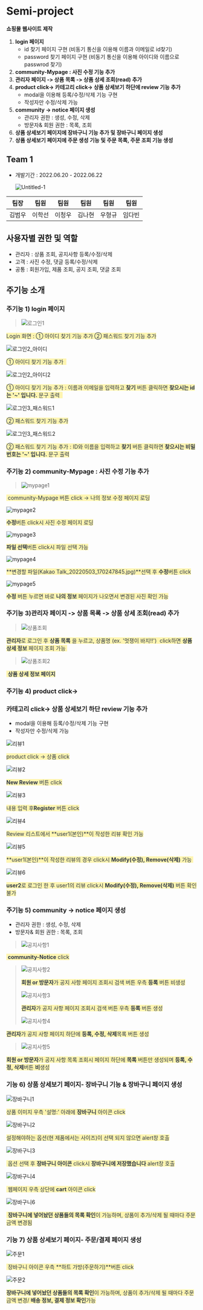 # Semi-project

**쇼핑몰 웹사이트 제작**

1. **login 페이지**
   - id 찾기 페이지 구현 (비동기 통신을 이용해 이름과 이메일로 id찾기)
   - password 찾기 페이지 구현 (비동기 통신을 이용해 아이디와 이름으로 passwrod 찾기)
2. **community-Mypage : 사진 수정 기능 추가**
3. **관리자 페이지 -> 상품 목록 -> 상품 상세 조회(read) 추가**
4. **product click-> 카테고리 click-> 상품 상세보기 하단에 review 기능 추가**
   * modal을 이용해 등록/수정/삭제 기능 구현 
   * 작성자만 수정/삭제 가능
5. **community -> notice 페이지 생성**
   * 관리자 권한 : 생성, 수정, 삭제
   * 방문자& 회원 권한 : 목록, 조회
6. **상품 상세보기 페이지에 장바구니 기능 추가 및 장바구니 페이지 생성**
2. **상품 상세보기 페이지에 주문 생성 기능 및 주문 목록, 주문 조회 기능 생성**



## Team 1

- 개발기간 : 2022.06.20 - 2022.06.22

  ![Untitled-1](https://user-images.githubusercontent.com/101780699/174955026-3f5c32d2-83e5-47b1-b67e-6e37cd34eeea.jpg)

| 팀장   | 팀원   | 팀원   | 팀원   | 팀원   | 팀원   |
| ------ | ------ | ------ | ------ | ------ | ------ |
| 김범우 | 이학선 | 이청우 | 김나현 | 우형규 | 임다빈 |







## 사용자별 권한 및 역할

- 관리자 : 상품 조회, 공지사항 등록/수정/삭제
- 고객     : 사진 수정, 댓글 등록/수정/삭제
- 공통     : 회원가입, 제품 조회, 공지 조회, 댓글 조회







## 주기능 소개



### 주기능 1) login 페이지

>![로그인1](https://user-images.githubusercontent.com/103403634/175812516-1c28306b-9e00-4f45-b556-6455e757435d.png)

<span style="color: #2D3748; background-color:#fff5b1;">Login 화면 : ① 아이디 찾기 기능 추가 ② 패스워드 찾기 기능 추가</span>



![로그인2_아이디](https://user-images.githubusercontent.com/103403634/175812588-6bb913f7-2294-4270-b6c4-2381b0447d79.png)

<span style="color: #2D3748; background-color:#fff5b1;">① 아이디 찾기 기능 추가  </span>

![로그인2_아이디2](https://user-images.githubusercontent.com/103403634/175812628-5c012b16-5151-4384-aabe-c0863aa7d621.png)

<span style="color: #2D3748; background-color:#fff5b1;">① 아이디 찾기 기능 추가 : 이름과 이메일을 입력하고 **찾기** 버튼 클릭하면 **찾으시는 id는 '~' 입니다.** 문구 출력  </span>

![로그인3_패스워드1](https://user-images.githubusercontent.com/103403634/175812700-8c72fa18-e183-4111-ba30-098cae170403.png)

<span style="color: #2D3748; background-color:#fff5b1;">② 패스워드 찾기 기능 추가</span>

![로그인3_패스워드2](https://user-images.githubusercontent.com/103403634/175812854-8e7caf61-5769-4da5-aca2-f89480ea0d7c.png)



<span style="color: #2D3748; background-color:#fff5b1;">② 패스워드 찾기 기능 추가 : ID와 이름을 입력하고 **찾기** 버튼 클릭하면 **찾으시는 비밀번호는 '~' 입니다.** 문구 출력 </span>



### 주기능 2) community-Mypage : 사진 수정 기능 추가

>![mypage1](https://user-images.githubusercontent.com/103403634/175814928-79a26816-3d3e-48c0-934c-2869f6b69554.png)



<span style="color: #2D3748; background-color:#fff5b1;"> community-Mypage 버튼 click → 나의 정보 수정 페이지 로딩</span>

![mypage2](https://user-images.githubusercontent.com/103403634/175814964-99c3f5e7-1885-4692-8c6f-dae824fc4e4e.png)

<span style="color: #2D3748; background-color:#fff5b1;">**수정**버튼 click시 사진 수정 페이지 로딩</span>



![mypage3](https://user-images.githubusercontent.com/103403634/175814973-76f3d0c7-102b-440f-8285-b6e1f33e4731.png)

<span style="color: #2D3748; background-color:#fff5b1;">**파일 선택**버튼 click시 파일 선택 가능</span>



![mypage4](https://user-images.githubusercontent.com/103403634/175815024-3ca4cc74-7306-4958-af66-50ba33a29026.png)

<span style="color: #2D3748; background-color:#fff5b1;">**변경할 파일(Kakao Talk_20220503_170247845.jpg)**선택 후 **수정**버튼 click</span>



![mypage5](https://user-images.githubusercontent.com/103403634/175815028-05240965-e4f0-4e4a-9e95-18c06dcc82ed.png)

<span style="color: #2D3748; background-color:#fff5b1;">**수정** 버튼 누르면 바로 **나의 정보** 페이지가 나오면서 변경된 사진 확인 가능</span>




### 주기능 3)관리자 페이지 -> 상품 목록 -> 상품 상세 조회(read) 추가

>![상품조회](https://user-images.githubusercontent.com/103403634/175815173-53f339ef-2668-4455-b649-e9e944df40de.png)

 <span style="color: #2D3748; background-color:#fff5b1;"> **관리자**로 로그인 후 **상품 목록** 을 누르고, 상품명 (ex. '멋쟁이 바지!!')  click하면 **상품 상세 정보** 페이지 조회  가능 </span>

>![상품조회2](https://user-images.githubusercontent.com/103403634/175815175-273affce-e73d-4977-b06b-a6b691e5da9a.png)




 <span style="color: #2D3748; background-color:#fff5b1;"> **상품 상세 정보 페이지**</span>





### 주기능 4)  product click-> 

###                카테고리 click-> 상품 상세보기 하단 review 기능 추가

  * modal을 이용해 등록/수정/삭제 기능 구현 
   * 작성자만 수정/삭제 가능



![리뷰1](https://user-images.githubusercontent.com/103403634/175816176-1eac0371-3e65-4aa7-b4b1-ad33f38a28fa.png)

 <span style="color: #2D3748; background-color:#fff5b1;">product click → 상품 click</span>



![리뷰2](https://user-images.githubusercontent.com/103403634/175816180-cbfccc27-7df2-4304-b8a2-7f3e28b54091.png)

 <span style="color: #2D3748; background-color:#fff5b1;">**New Review** 버튼 click</span>

![리뷰3](https://user-images.githubusercontent.com/103403634/175816182-3f08407b-1987-4ce6-9959-8a25c5f494d8.png)

 <span style="color: #2D3748; background-color:#fff5b1;">내용 입력 후**Register** 버튼 click</span>

![리뷰4](https://user-images.githubusercontent.com/103403634/175816186-745e855c-67ad-4477-855e-e1645aef1c77.png)

 <span style="color: #2D3748; background-color:#fff5b1;">Review 리스트에서 **user1(본인)**이 작성한 리뷰 확인 가능</span>

![리뷰5](https://user-images.githubusercontent.com/103403634/175816188-df1130d8-5052-4cb6-9a9e-9662a55cb78e.png)

 <span style="color: #2D3748; background-color:#fff5b1;">**user1(본인)**이 작성한 리뷰의 경우 click시 **Modify(수정), Remove(삭제)** 가능 </span>



![리뷰6](https://user-images.githubusercontent.com/103403634/175816193-b0d36408-c707-46b3-b53b-9adb72ae9af6.png)

 <span style="color: #2D3748; background-color:#fff5b1;">**user2**로 로그인 한 후 user1의 리뷰 click시 **Modify(수정), Remove(삭제)** 버튼 확인 불가</span>



### 주기능 5) community -> notice 페이지 생성    

* 관리자 권한 : 생성, 수정, 삭제
* 방문자& 회원 권한 : 목록, 조회

>![공지사항1](https://user-images.githubusercontent.com/103403634/175816461-38769189-32cf-4684-a87e-b95556b8ebfa.png)

<span style="color: #2D3748; background-color:#fff5b1;"> **community-Notice** click</span>

>![공지사항2](https://user-images.githubusercontent.com/103403634/175816464-7fb0ee6d-dfe9-4ee7-8c2b-f819c81f76d8.png)
>
><span style="color: #2D3748; background-color:#fff5b1;"> **회원 or 방문자**가 공지 사항 페이지 조회시 검색 버튼 우측 **등록** 버튼 비생성</span>
>
>
>
>![공지사항3](https://user-images.githubusercontent.com/103403634/175816465-21ab14a4-7704-4be4-b63d-569646e04b73.png)
>
><span style="color: #2D3748; background-color:#fff5b1;"> **관리자**가 공지 사항 페이지 조회시 검색 버튼 우측 **등록** 버튼 생성</span>
>
>![공지사항4](https://user-images.githubusercontent.com/103403634/175816466-83525efd-2705-45a7-ba4d-6c62b5e0a514.png)

<span style="color: #2D3748; background-color:#fff5b1;"> **관리자**가 공지 사항 페이지 하단에 **등록, 수정, 삭제**목록 버튼 생성</span>

>![공지사항5](https://user-images.githubusercontent.com/103403634/175816662-cad2a8dd-8d25-4443-ae2f-275b45859a05.png)

<span style="color: #2D3748; background-color:#fff5b1;"> **회원 or 방문자**가 공지 사항 목록 조회시 페이지 하단에 **목록** 버튼만 생성되며 **등록, 수정, 삭제**버튼  **비**생성</span>



<h3>기능 6) 상품 상세보기 페이지- 장바구니 기능 &  장바구니 페이지 생성</h3>

![장바구니1](https://user-images.githubusercontent.com/103403634/175817013-c377bab6-7c0d-43f2-8102-8e748ba24b6a.png)

<span style="color: #2D3748; background-color:#fff5b1;">상품 이미지 우측 '설명:' 아래에 **장바구니** 아이콘 click</span>



![장바구니2](https://user-images.githubusercontent.com/103403634/175817017-e9b42f92-fe6a-4dd7-99a1-2c0641b91060.png)

<span style="color: #2D3748; background-color:#fff5b1;">설정해야하는 옵션(현 제품에서는 사이즈)이 선택 되지 않으면 alert창 호출</span>



![장바구니3](https://user-images.githubusercontent.com/103403634/175817018-b879ea76-b641-4ccb-aab4-cc1de237a2f3.png)

<span style="color: #2D3748; background-color:#fff5b1;"> 옵션 선택 후 **장바구니 아이콘** click시 **장바구니에 저장했습니다** alert창 호출</span>



![장바구니4](https://user-images.githubusercontent.com/103403634/175817022-ef02eedc-25f9-470d-b7ad-18bbc539ca24.png)



<span style="color: #2D3748; background-color:#fff5b1;"> 웹페이지 우측 상단에 **cart** 아이콘 click</span>

![장바구니6](https://user-images.githubusercontent.com/103403634/175817024-c5010431-c2d9-4c49-8401-f4db9ba30a02.png)

<span style="color: #2D3748; background-color:#fff5b1;"> **장바구니에 넣어놨던 상품들의 목록 확인**이 가능하며, 상품이 추가/삭제 될 때마다 주문 금액 변경됨</span>



<h3>기능 7) 상품 상세보기 페이지- 주문/결제 페이지 생성</h3>

![주문1](https://user-images.githubusercontent.com/103403634/175817342-c82eb59b-7305-46a2-801b-0a70328e0a72.png)

<span style="color: #2D3748; background-color:#fff5b1;"> 장바구니 아이콘 우측 **하트 가방(주문하기)**버튼 click</span>

![주문2](https://user-images.githubusercontent.com/103403634/175817341-4b4b8c3d-e5c7-4793-b2ae-cce9a086e74f.png)

<span style="color: #2D3748; background-color:#fff5b1;"> **장바구니에 넣어놨던 상품들의 목록 확인**이 가능하며, 상품이 추가/삭제 될 때마다 주문 금액 변경/ **배송 정보, 결제 정보 확인**가능</span>